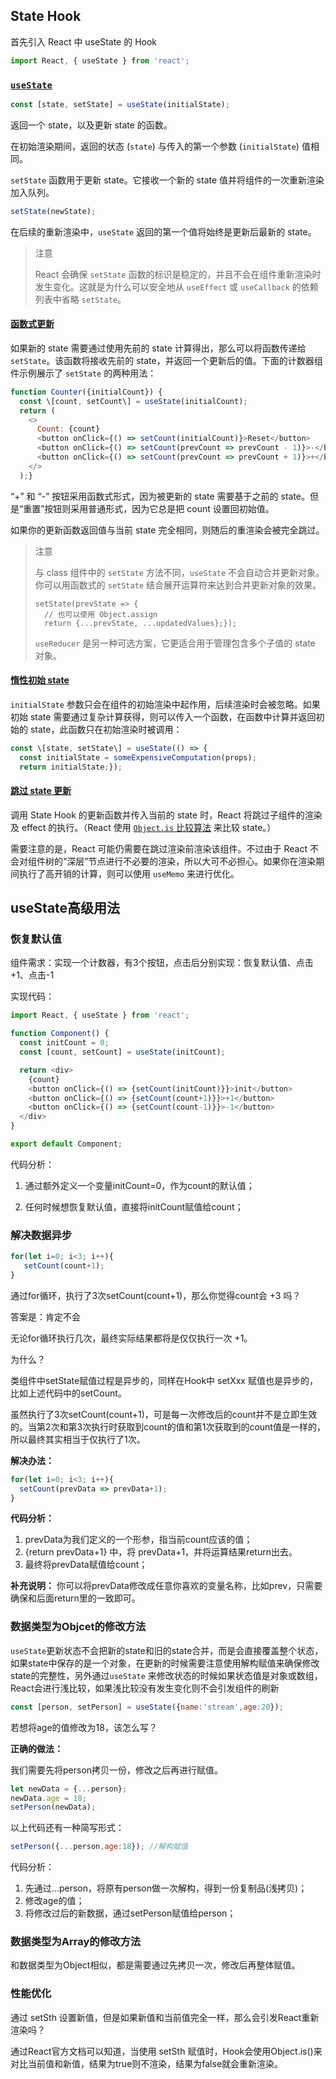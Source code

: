 ## State Hook

首先引入 React 中 useState 的 Hook

```js
import React, { useState } from 'react';
```

### [`useState`](https://react.docschina.org/docs/hooks-reference.html#usestate)

```js
const [state, setState] = useState(initialState);
```

返回一个 state，以及更新 state 的函数。

在初始渲染期间，返回的状态 (`state`) 与传入的第一个参数 (`initialState`) 值相同。

`setState` 函数用于更新 state。它接收一个新的 state 值并将组件的一次重新渲染加入队列。

```js
setState(newState);
```

在后续的重新渲染中，`useState` 返回的第一个值将始终是更新后最新的 state。

> 注意
> 
> React 会确保 `setState` 函数的标识是稳定的，并且不会在组件重新渲染时发生变化。这就是为什么可以安全地从 `useEffect` 或 `useCallback` 的依赖列表中省略 `setState`。

#### [函数式更新](https://react.docschina.org/docs/hooks-reference.html#functional-updates)

如果新的 state 需要通过使用先前的 state 计算得出，那么可以将函数传递给 `setState`。该函数将接收先前的 state，并返回一个更新后的值。下面的计数器组件示例展示了 `setState` 的两种用法：

```js
function Counter({initialCount}) {
  const \[count, setCount\] = useState(initialCount);
  return (
    <>
      Count: {count}
      <button onClick={() => setCount(initialCount)}>Reset</button>
      <button onClick={() => setCount(prevCount => prevCount - 1)}>-</button>
      <button onClick={() => setCount(prevCount => prevCount + 1)}>+</button>
    </>
  );}
```

“+” 和 “-” 按钮采用函数式形式，因为被更新的 state 需要基于之前的 state。但是“重置”按钮则采用普通形式，因为它总是把 count 设置回初始值。

如果你的更新函数返回值与当前 state 完全相同，则随后的重渲染会被完全跳过。

> 注意
> 
> 与 class 组件中的 `setState` 方法不同，`useState` 不会自动合并更新对象。你可以用函数式的 `setState` 结合展开运算符来达到合并更新对象的效果。
> 
> ```
> setState(prevState => {
>   // 也可以使用 Object.assign
>   return {...prevState, ...updatedValues};});
> ```
> 
> `useReducer` 是另一种可选方案，它更适合用于管理包含多个子值的 state 对象。

#### [惰性初始 state](https://react.docschina.org/docs/hooks-reference.html#lazy-initial-state)

`initialState` 参数只会在组件的初始渲染中起作用，后续渲染时会被忽略。如果初始 state 需要通过复杂计算获得，则可以传入一个函数，在函数中计算并返回初始的 state，此函数只在初始渲染时被调用：

```js
const \[state, setState\] = useState(() => {
  const initialState = someExpensiveComputation(props);
  return initialState;});
```

#### [跳过 state 更新](https://react.docschina.org/docs/hooks-reference.html#bailing-out-of-a-state-update)

调用 State Hook 的更新函数并传入当前的 state 时，React 将跳过子组件的渲染及 effect 的执行。（React 使用 [`Object.is` 比较算法](https://developer.mozilla.org/en-US/docs/Web/JavaScript/Reference/Global_Objects/Object/is#Description) 来比较 state。）

需要注意的是，React 可能仍需要在跳过渲染前渲染该组件。不过由于 React 不会对组件树的“深层”节点进行不必要的渲染，所以大可不必担心。如果你在渲染期间执行了高开销的计算，则可以使用 `useMemo` 来进行优化。

## useState高级用法

### 恢复默认值

组件需求：实现一个计数器，有3个按钮，点击后分别实现：恢复默认值、点击+1、点击-1

实现代码：

```js
import React, { useState } from 'react';

function Component() {
  const initCount = 0;
  const [count, setCount] = useState(initCount);

  return <div>
    {count}
    <button onClick={() => {setCount(initCount)}}>init</button>
    <button onClick={() => {setCount(count+1)}}>+1</button>
    <button onClick={() => {setCount(count-1)}}>-1</button>
  </div>
}

export default Component;
```

代码分析：

1. 通过额外定义一个变量initCount=0，作为count的默认值；

2. 任何时候想恢复默认值，直接将initCount赋值给count；

### 解决数据异步

```js
for(let i=0; i<3; i++){
   setCount(count+1);
}
```

通过for循环，执行了3次setCount(count+1)，那么你觉得count会 +3 吗？

答案是：肯定不会

无论for循环执行几次，最终实际结果都将是仅仅执行一次 +1。

为什么？

类组件中setState赋值过程是异步的，同样在Hook中 setXxx 赋值也是异步的，比如上述代码中的setCount。

虽然执行了3次setCount(count+1)，可是每一次修改后的count并不是立即生效的。当第2次和第3次执行时获取到count的值和第1次获取到的count值是一样的，所以最终其实相当于仅执行了1次。

**解决办法：**

```js
for(let i=0; i<3; i++){
  setCount(prevData => prevData+1);
}
```

**代码分析：**

1. prevData为我们定义的一个形参，指当前count应该的值；
2. {return prevData+1} 中，将 prevData+1，并将运算结果return出去。
3. 最终将prevData赋值给count；

**补充说明：**
你可以将prevData修改成任意你喜欢的变量名称，比如prev，只需要确保和后面return里的一致即可。

### 数据类型为Objcet的修改方法

`useState`更新状态不会把新的state和旧的state合并，而是会直接覆盖整个状态，如果state中保存的是一个对象，在更新的时候需要注意使用解构赋值来确保修改state的完整性，另外通过`useState` 来修改状态的时候如果状态值是对象或数组，React会进行浅比较，如果浅比较没有发生变化则不会引发组件的刷新

```js
const [person, setPerson] = useState({name:'stream',age:20});
```

若想将age的值修改为18，该怎么写？

**正确的做法：**

我们需要先将person拷贝一份，修改之后再进行赋值。

```js
let newData = {...person};
newData.age = 18;
setPerson(newData);
```

以上代码还有一种简写形式：

```js
setPerson({...person,age:18}); //解构赋值
```

代码分析：

1. 先通过...person，将原有person做一次解构，得到一份复制品(浅拷贝)；
2. 修改age的值；
3. 将修改过后的新数据，通过setPerson赋值给person；

### 数据类型为Array的修改方法

和数据类型为Object相似，都是需要通过先拷贝一次，修改后再整体赋值。

### 性能优化

通过 setSth  设置新值，但是如果新值和当前值完全一样，那么会引发React重新渲染吗？

通过React官方文档可以知道，当使用 setSth 赋值时，Hook会使用Object.is()来对比当前值和新值，结果为true则不渲染，结果为false就会重新渲染。
